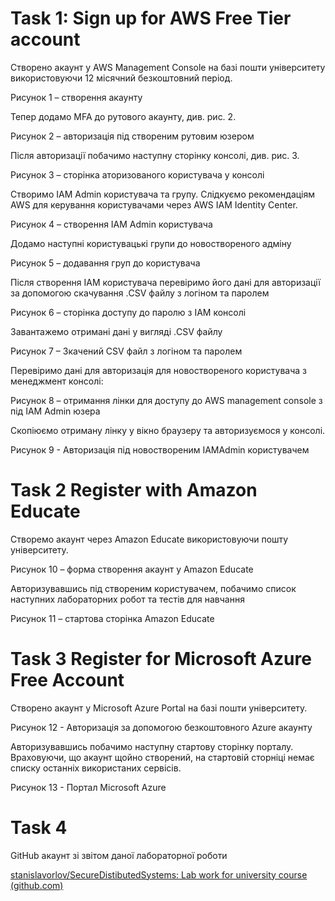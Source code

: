 ﻿# Task 1: Sign up for AWS Free Tier account

Створено акаунт у AWS Management Console на базі пошти університету використовуючи 12 місячний безкоштовний період.

Рисунок 1 – створення акаунту

Тепер додамо MFA до рутового акаунту, див. рис. 2.

Рисунок 2 – авторизація під створеним рутовим юзером

Після авторизації побачимо наступну сторінку консолі, див. рис. 3.

Рисунок 3 – сторінка аторизованого користувача у консолі

Створимо IAM Admin користувача та групу. Слідкуємо рекомендаціям AWS для керування користувачами через AWS IAM Identity Center.

Рисунок 4 – створення IAM Admin користувача


Додамо наступні користувацькі групи до новоствореного адміну

Рисунок 5 – додавання груп до користувача







Після створення IAM користувача перевіримо його дані для авторизації за допомогою скачування .CSV файлу з логіном та паролем

Рисунок 6 – сторінка доступу до паролю з IAM консолі

Завантажемо отримані дані у вигляді .CSV файлу

Рисунок 7 – Зкачений CSV файл з логіном та паролем

Перевіримо дані для авторизація для новоствореного користувача з менеджмент консолі:

Рисунок 8 – отримання лінки для доступу до AWS management console з під IAM Admin юзера


Скопіюємо отриману лінку у вікно браузеру та авторизуємося у консолі.

Рисунок 9 - Авторизація під новоствореним IAMAdmin користувачем
# Task 2 Register with Amazon Educate

Створемо акаунт через Amazon Educate використовуючи пошту університету.

Рисунок 10 – форма створення акаунт у Amazon Educate



Авторизувавшись під створеним користувачем, побачимо список наступних лабораторних робот та тестів для навчання



Рисунок 11 – стартова сторінка Amazon Educate
# Task 3 Register for Microsoft Azure Free Account

Створено акаунт у Microsoft Azure Portal на базі пошти університету.



Рисунок 12 - Авторизація за допомогою безкоштовного Azure акаунту

Авторизувавшись побачимо наступну стартову сторінку порталу. Враховуючи, що акаунт щойно створений, на стартовій сторніці немає списку останніх використаних сервісів.

Рисунок 13 - Портал Microsoft Azure
# Task 4

GitHub акаунт зі звітом даної лабораторної роботи

[stanislavorlov/SecureDistibutedSystems: Lab work for university course (github.com)](https://github.com/stanislavorlov/SecureDistibutedSystems)
